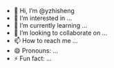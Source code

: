 - 👋 Hi, I’m @yzhisheng
- 👀 I’m interested in ...
- 🌱 I’m currently learning ...
- 💞️ I’m looking to collaborate on ...
- 📫 How to reach me ...
- 😄 Pronouns: ...
- ⚡ Fun fact: ...

<!---
yzhisheng/yzhisheng is a ✨ special ✨ repository because its `README.md` (this file) appears on your GitHub profile.
You can click the Preview link to take a look at your changes.
--->
